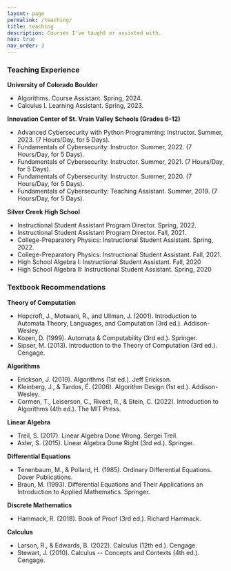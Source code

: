 ```yaml
---
layout: page
permalink: /teaching/
title: teaching
description: Courses I've taught or assisted with.
nav: true
nav_order: 3
---
```


### **Teaching Experience**
**University of Colorado Boulder**
- Algorithms. Course Assistant. Spring, 2024.
- Calculus I. Learning Assistant. Spring, 2023.

**Innovation Center of St. Vrain Valley Schools (Grades 6-12)**
- Advanced Cybersecurity with Python Programming: Instructor. Summer, 2023. (7 Hours/Day, for 5 Days).
- Fundamentals of Cybersecurity: Instructor. Summer, 2022. (7 Hours/Day, for 5 Days).
- Fundamentals of Cybersecurity: Instructor. Summer, 2021. (7 Hours/Day, for 5 Days).
- Fundamentals of Cybersecurity: Instructor. Summer, 2020. (7 Hours/Day, for 5 Days).
- Fundamentals of Cybersecurity: Teaching Assistant. Summer, 2019. (7 Hours/Day, for 5 Days).

**Silver Creek High School**
- Instructional Student Assistant Program Director. Spring, 2022.
- Instructional Student Assistant Program Director. Fall, 2021.
- College-Preparatory Physics: Instructional Student Assistant. Spring, 2022.
- College-Preparatory Physics: Instructional Student Assistant. Fall, 2021.
- High School Algebra I: Instructional Student Assistant. Fall, 2020
- High School Algebra II: Instructional Student Assistant. Spring, 2020

### **Textbook Recommendations**

**Theory of Computation**
- Hopcroft, J., Motwani, R., and Ullman, J. (2001). Introduction to Automata Theory, Languages, and Computation (3rd ed.). Addison-Wesley.
- Kozen, D. (1999). Automata & Computability (3rd ed.). Springer.
- Sipser, M. (2013). Introduction to the Theory of Computation (3rd ed.). Cengage.

**Algorithms**
- Erickson, J. (2019). Algorithms (1st ed.). Jeff Erickson.
- Kleinberg, J., & Tardos, É. (2006). Algorithm Design (1st ed.). Addison-Wesley.
- Cormen, T., Leiserson, C., Rivest, R., & Stein, C. (2022). Introduction to Algorithms (4th ed.). The MIT Press.

**Linear Algebra**
- Treil, S. (2017). Linear Algebra Done Wrong. Sergei Treil.
- Axler, S. (2015). Linear Algebra Done Right (3rd ed.). Springer.

**Differential Equations**
- Tenenbaum, M., & Pollard, H. (1985). Ordinary Differential Equations. Dover Publications.
- Braun, M. (1993). Differential Equations and Their Applications an Introduction to Applied Mathematics. Springer.

**Discrete Mathematics**
- Hammack, R. (2018). Book of Proof (3rd ed.). Richard Hammack.

**Calculus**
- Larson, R., & Edwards, B. (2022). Calculus (12th ed.). Cengage.
- Stewart, J. (2010). Calculus -- Concepts and Contexts (4th ed.). Cengage.